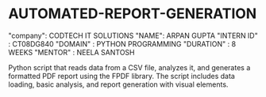 # AUTOMATED-REPORT-GENERATION
"company": CODTECH IT SOLUTIONS 
"NAME": ARPAN GUPTA 
"INTERN ID" : CT08DG840 
"DOMAIN" : PYTHON PROGRAMMING 
"DURATION" : 8 WEEKS
"MENTOR" : NEELA SANTOSH

Python script that reads data from a CSV file, analyzes it, and generates a formatted PDF report using the FPDF library. The script includes data loading, basic analysis, and report generation with visual elements.
